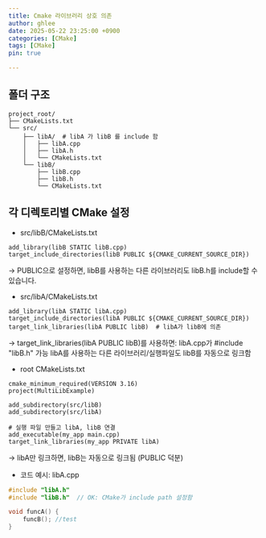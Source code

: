 ```yaml
---
title: Cmake 라이브러리 상호 의존
author: ghlee
date: 2025-05-22 23:25:00 +0900
categories: [CMake]
tags: [CMake]
pin: true

---
```


## 폴더 구조
```t
project_root/
├── CMakeLists.txt
└── src/
    ├── libA/  # libA 가 libB 를 include 함
    │   ├── libA.cpp
    │   ├── libA.h
    │   └── CMakeLists.txt
    └── libB/
        ├── libB.cpp
        ├── libB.h
        └── CMakeLists.txt
```

## 각 디렉토리별 CMake 설정
- src/libB/CMakeLists.txt 
```shell
add_library(libB STATIC libB.cpp)
target_include_directories(libB PUBLIC ${CMAKE_CURRENT_SOURCE_DIR})
```
→ PUBLIC으로 설정하면, libB를 사용하는 다른 라이브러리도 libB.h를 include할 수 있습니다.


- src/libA/CMakeLists.txt 
```shell
add_library(libA STATIC libA.cpp)
target_include_directories(libA PUBLIC ${CMAKE_CURRENT_SOURCE_DIR})
target_link_libraries(libA PUBLIC libB)  # libA가 libB에 의존
```
→ target_link_libraries(libA PUBLIC libB)를 사용하면:
  libA.cpp가 #include "libB.h" 가능
  libA를 사용하는 다른 라이브러리/실행파일도 libB를 자동으로 링크함


- root CMakeLists.txt 

```shell
cmake_minimum_required(VERSION 3.16)
project(MultiLibExample)

add_subdirectory(src/libB)
add_subdirectory(src/libA)

# 실행 파일 만들고 libA, libB 연결
add_executable(my_app main.cpp)
target_link_libraries(my_app PRIVATE libA)
```
→ libA만 링크하면, libB는 자동으로 링크됨 (PUBLIC 덕분)



- 코드 예시: libA.cpp 

```cpp
#include "libA.h"
#include "libB.h"  // OK: CMake가 include path 설정함

void funcA() {
    funcB(); //test
}
```
